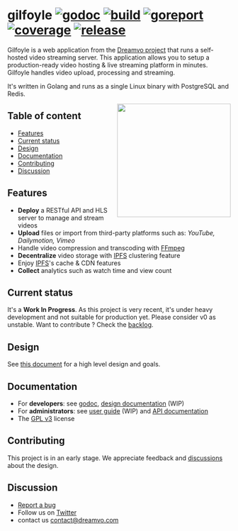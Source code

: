 # gilfoyle [![godoc](https://godoc.org/github.com/dreamvo/gilfoyle?status.svg)](https://godoc.org/github.com/dreamvo/gilfoyle) [![build](https://img.shields.io/endpoint.svg?url=https://actions-badge.atrox.dev/dreamvo/gilfoyle/badge?ref=master)](https://github.com/dreamvo/gilfoyle/actions) [![goreport](https://goreportcard.com/badge/github.com/dreamvo/gilfoyle)](https://goreportcard.com/report/github.com/dreamvo/gilfoyle) [![coverage](https://codecov.io/gh/dreamvo/gilfoyle/branch/master/graph/badge.svg)](https://codecov.io/gh/dreamvo/gilfoyle) [![release](https://img.shields.io/github/release/dreamvo/gilfoyle.svg)](https://github.com/dreamvo/gilfoyle/releases)

Gilfoyle is a web application from the [Dreamvo project](https://dreamvo.com) that runs a self-hosted video streaming server. This application allows you to setup a production-ready video hosting & live streaming platform in minutes. Gilfoyle handles video upload, processing and streaming.

It's written in Golang and runs as a single Linux binary with PostgreSQL and Redis.

<a href="https://www.redbubble.com/fr/people/andromeduh/shop"><img src="https://ih1.redbubble.net/image.71449494.3195/raf,750x1000,075,t,oatmeal_heather.u2.jpg" width="256" align="right" /></a>

## Table of content

- [Features](#features)
- [Current status](#current-status)
- [Design](#design)
- [Documentation](#documentation)
- [Contributing](#contributing)
- [Discussion](#discussion)

## Features

- **Deploy** a RESTful API and HLS server to manage and stream videos
- **Upload** files or import from third-party platforms such as: *YouTube, Dailymotion, Vimeo*
- Handle video compression and transcoding with [FFmpeg](https://ffmpeg.org/)
- **Decentralize** video storage with [IPFS](https://ipfs.io/) clustering feature
- Enjoy [IPFS](https://ipfs.io/)'s cache & CDN features
- **Collect** analytics such as watch time and view count

## Current status

It's a **Work In Progress**. As this project is very recent, it's under heavy development and not suitable for production yet. Please consider v0 as unstable. Want to contribute ? Check the [backlog](https://github.com/dreamvo/gilfoyle/projects/1).

## Design

See [this document](DESIGN.md) for a high level design and goals.

## Documentation

- For **developers**: see [godoc](https://godoc.org/github.com/dreamvo/gilfoyle), [design documentation](DESIGN.md) (WIP)
- For **administrators**: see [user guide](https://dreamvo.github.io/gilfoyle/) (WIP) and [API documentation](https://redocly.github.io/redoc/?url=https://raw.githubusercontent.com/dreamvo/gilfoyle/master/api/docs/swagger.yaml#tag/videos)
- The [GPL v3](LICENSE) license

## Contributing

This project is in an early stage. We appreciate feedback and [discussions](#discussion) about the design.

## Discussion

- [Report a bug](https://github.com/dreamvo/gilfoyle/issues/new)
- Follow us on [Twitter](https://twitter.com/dreamvoapp)
- contact us [contact@dreamvo.com](mailto:contact@dreamvo.com)
